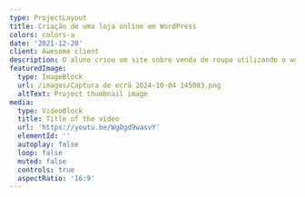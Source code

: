 ```yaml
---
type: ProjectLayout
title: Criação de uma loja online em WordPress
colors: colors-a
date: '2021-12-20'
client: Awesome client
description: O aluno criou um site sobre venda de roupa utilizando o wordpress
featuredImage:
  type: ImageBlock
  url: /images/Captura de ecrã 2024-10-04 145003.png
  altText: Project thumbnail image
media:
  type: VideoBlock
  title: Title of the video
  url: 'https://youtu.be/WgOgd9wasvY'
  elementId: ''
  autoplay: false
  loop: false
  muted: false
  controls: true
  aspectRatio: '16:9'
---
```

